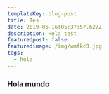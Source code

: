 ```yaml
---
templateKey: blog-post
title: Tes
date: 2019-06-16T05:37:57.627Z
description: Hola test
featuredpost: false
featuredimage: /img/wmfkc3.jpg
tags:
  - hola
---
```

### Hola mundo
